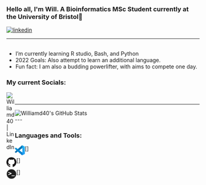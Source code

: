 ### Hello all, I'm Will. A Bioinformatics MSc Student currently at the University of Bristol👋 

[![linkedin](https://img.shields.io/badge/My%20Linkedin-Link-green)](https://www.linkedin.com/in/william-dalessandro/)

---

##

-  I’m currently learning R studio, Bash, and Python
-  2022 Goals: Also attempt to learn an additional language.
-  Fun fact: I am also a budding powerlifter, with aims to compete one day.

### My current Socials:

[<img align="left" alt="Williamd40 | LinkedIn" width="22px" src="https://cdn.jsdelivr.net/npm/simple-icons@v3/icons/linkedin.svg" />][linkedin]

<br />

---

<img align="left" alt="Williamd40's GitHub Stats" src="https://github-readme-stats.Williamd40.vercel.app/api?username=Williamd40&show_icons=true&hide_border=true" />


<br />
---

### Languages and Tools:

[<img align="left" alt="Visual Studio Code" width="26px"
src="https://raw.githubusercontent.com/github/explore/80688e429a7d4ef2fca1e82350fe8e3517d3494d/topics/visual-studio-code/visual-studio-code.png" />]

[<img align="left" alt="GitHub" width="26px" 
src="https://raw.githubusercontent.com/github/explore/78df643247d429f6cc873026c0622819ad797942/topics/github/github.png" />]

[<img align="left" alt="Terminal" width="26px"
 src="https://raw.githubusercontent.com/github/explore/80688e429a7d4ef2fca1e82350fe8e3517d3494d/topics/terminal/terminal.png" />]


<br />
<br />


[linkedin]: https://www.linkedin.com/in/william-dalessandro/